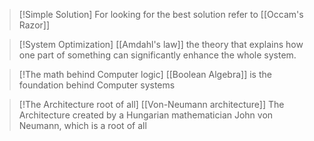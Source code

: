 
> [!Simple Solution]
> For looking for the best solution refer to [[Occam's Razor]]

> [!System Optimization]
> [[Amdahl's law]] the theory that explains how one part of something can significantly enhance the whole system.

>[!The math behind Computer logic]
>[[Boolean Algebra]] is the foundation behind Computer systems

>[!The Architecture root of all]
> [[Von-Neumann architecture]] The Architecture created by a Hungarian mathematician John von Neumann, which is a root of all

